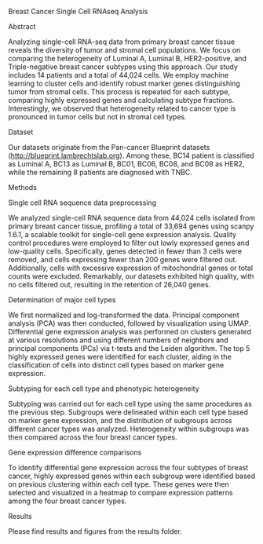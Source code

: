 Breast Cancer Single Cell RNAseq Analysis 

Abstract

Analyzing single-cell RNA-seq data from primary breast cancer tissue reveals the diversity of tumor and stromal cell populations. We focus on comparing the heterogeneity of Luminal A, Luminal B, HER2-positive, and Triple-negative breast cancer subtypes using this approach. Our study includes 14 patients and a total of 44,024 cells. We employ machine learning to cluster cells and identify robust marker genes distinguishing tumor from stromal cells. This process is repeated for each subtype, comparing highly expressed genes and calculating subtype fractions. Interestingly, we observed that heterogeneity related to cancer type is pronounced in tumor cells but not in stromal cell types.

Dataset

Our datasets originate from the Pan-cancer Blueprint datasets (http://blueprint.lambrechtslab.org). Among these, BC14 patient is classified as Luminal A, BC13 as Luminal B, BC01, BC06, BC08, and BC09 as HER2, while the remaining 8 patients are diagnosed with TNBC.

Methods

Single cell RNA sequence data preprocessing

We analyzed single-cell RNA sequence data from 44,024 cells isolated from primary breast cancer tissue, profiling a total of 33,694 genes using scanpy 1.6.1, a scalable toolkit for single-cell gene expression analysis. Quality control procedures were employed to filter out lowly expressed genes and low-quality cells. Specifically, genes detected in fewer than 3 cells were removed, and cells expressing fewer than 200 genes were filtered out. Additionally, cells with excessive expression of mitochondrial genes or total counts were excluded. Remarkably, our datasets exhibited high quality, with no cells filtered out, resulting in the retention of 26,040 genes.

Determination of major cell types 

We first normalized and log-transformed the data. Principal component analysis (PCA) was then conducted, followed by visualization using UMAP. Differential gene expression analysis was performed on clusters generated at various resolutions and using different numbers of neighbors and principal components (PCs) via t-tests and the Leiden algorithm. The top 5 highly expressed genes were identified for each cluster, aiding in the classification of cells into distinct cell types based on marker gene expression.

Subtyping for each cell type and phenotypic heterogeneity

Subtyping was carried out for each cell type using the same procedures as the previous step. Subgroups were delineated within each cell type based on marker gene expression, and the distribution of subgroups across different cancer types was analyzed. Heterogeneity within subgroups was then compared across the four breast cancer types.

Gene expression difference comparisons 

To identify differential gene expression across the four subtypes of breast cancer, highly expressed genes within each subgroup were identified based on previous clustering within each cell type. These genes were then selected and visualized in a heatmap to compare expression patterns among the four breast cancer types.

Results 

Please find results and figures from the results folder. 
